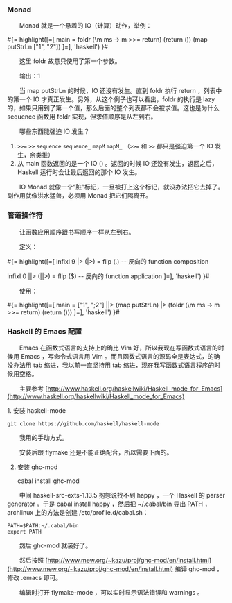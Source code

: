 ### Monad

　　Monad 就是一个悬着的 IO（计算）动作，举例：

#{= highlight([=[
main = foldr (\m ms -> m >>= return) (return ()) (map putStrLn ["1", "2"])
]=], 'haskell') }#

　　这里 foldr 故意只使用了第一个参数。

　　输出：1

　　当 map putStrLn 的时候，IO 还没有发生。直到 foldr 执行 return ，列表中的第一个 IO 才真正发生。另外，从这个例子也可以看出，foldr 的执行是 lazy 的，如果只用到了第一个值，那么后面的整个列表都不会被求值。这也是为什么 sequence 函数用 foldr 实现，但求值顺序是从左到右。

　　哪些东西能强迫 IO 发生？

1. `>>=` `>>` `sequence` `sequence_` `mapM` `mapM_` （`>>=` 和 `>>` 都只是强迫第一个 IO 发生，余类推）
2. 从 main 函数返回的是一个 IO () 。返回的时候 IO 还没有发生，返回之后，Haskell 运行时会让最后返回的那个 IO 发生。

　　IO Monad 就像一个“脏”标记，一旦被打上这个标记，就没办法把它去掉了。副作用就像洪水猛兽，必须用 Monad 把它们隔离开。

### 管道操作符

　　让函数应用顺序跟书写顺序一样从左到右。

　　定义：

#{= highlight([=[
infixl 9 |>
(|>) = flip (.) -- 反向的 function composition

infixl 0 ||>
(||>) = flip ($) -- 反向的 function application
]=], 'haskell') }#

　　使用：

#{= highlight([=[
main = ["1", ";2"] ||> (map putStrLn) |> (foldr (\m ms -> m >>= return) (return ()))
]=], 'haskell') }#

### Haskell 的 Emacs 配置

　　Emacs 在函数式语言的支持上的确比 Vim 好，所以我现在写函数式语言的时候用 Emacs ，写命令式语言用 Vim 。而且函数式语言的源码全是表达式，的确没办法用 tab 缩进，我以前一直坚持用 tab 缩进，现在我写函数式语言程序的时候用空格。

　　主要参考 [http://www.haskell.org/haskellwiki/Haskell_mode_for_Emacs](http://www.haskell.org/haskellwiki/Haskell_mode_for_Emacs)

1\. 安装 haskell-mode

	git clone https://github.com/haskell/haskell-mode

　　我用的手动方式。

　　安装后跟 flymake 还是不能正确配合，所以需要下面的。

2. 安装 ghc-mod

	cabal install ghc-mod

　　中间 haskell-src-exts-1.13.5 抱怨说找不到 happy ，一个 Haskell 的 parser generator 。于是 cabal install happy ，然后把 ~/.cabal/bin 导出 PATH ，archlinux 上的方法是创建 /etc/profile.d/cabal.sh：

	PATH=$PATH:~/.cabal/bin
	export PATH

　　然后 ghc-mod 就装好了。

　　然后按照 [http://www.mew.org/~kazu/proj/ghc-mod/en/install.html](http://www.mew.org/~kazu/proj/ghc-mod/en/install.html) 编译 ghc-mod ，修改 .emacs 即可。

　　编辑时打开 flymake-mode ，可以实时显示语法错误和 warnings 。
